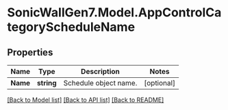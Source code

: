 # SonicWallGen7.Model.AppControlCategoryScheduleName

## Properties

Name | Type | Description | Notes
------------ | ------------- | ------------- | -------------
**Name** | **string** | Schedule object name. | [optional] 

[[Back to Model list]](../README.md#documentation-for-models) [[Back to API list]](../README.md#documentation-for-api-endpoints) [[Back to README]](../README.md)

